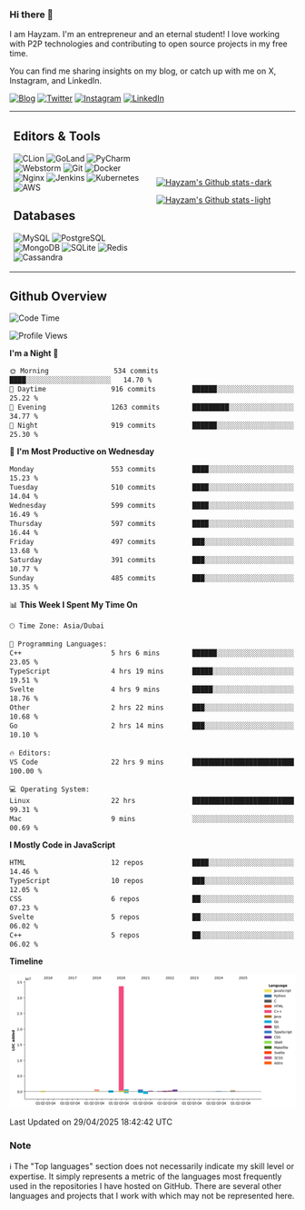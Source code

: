 ### Hi there 👋

I am Hayzam. I'm an entrepreneur and an eternal student! I love working with P2P technologies and contributing to open source projects in my free time.

You can find me sharing insights on my blog, or catch up with me on X, Instagram, and LinkedIn.

[![Blog](https://img.shields.io/badge/Blog-%2312100E.svg?&style=for-the-badge&logo=medium&logoColor=white)](https://hayzam.com)
[![Twitter](https://img.shields.io/badge/Twitter-%231DA1F2.svg?&style=for-the-badge&logo=X&logoColor=white)](https://twitter.com/hayzam_js)
[![Instagram](https://img.shields.io/badge/Instagram-%23E4405F.svg?&style=for-the-badge&logo=instagram&logoColor=white)](https://instagram.com/hayzam.ts)
[![LinkedIn](https://img.shields.io/badge/LinkedIn-%230077B5.svg?&style=for-the-badge&logo=linkedin&logoColor=white)](https://www.linkedin.com/in/hayzam-s-2b9b95139/)

<table width="100%">
<tr>
<td width="50%">

## Editors & Tools

![CLion](https://img.shields.io/badge/-CLion-000000?style=flat&logo=CLion)
![GoLand](https://img.shields.io/badge/-GoLand-000000?style=flat&logo=Goland)
![PyCharm](https://img.shields.io/badge/-PyCharm-000000?style=flat&logo=PyCharm)
![Webstorm](https://img.shields.io/badge/-WebStorm-000000?style=flat&logo=WebStorm)
![Git](https://img.shields.io/badge/-Git-000000?style=flat&logo=git)
![Docker](https://img.shields.io/badge/-Docker-000000?style=flat&logo=docker)
![Nginx](https://img.shields.io/badge/-Nginx-000000?style=flat&logo=nginx)
![Jenkins](https://img.shields.io/badge/-Jenkins-000000?style=flat&logo=jenkins)
![Kubernetes](https://img.shields.io/badge/-Kubernetes-000000?style=flat&logo=kubernetes)
![AWS](https://img.shields.io/badge/-AWS-000000?style=flat&logo=amazon-aws)

## Databases

![MySQL](https://img.shields.io/badge/-MySQL-000000?style=flat&logo=mysql)
![PostgreSQL](https://img.shields.io/badge/-PostgreSQL-000000?style=flat&logo=postgresql)
![MongoDB](https://img.shields.io/badge/-MongoDB-000000?style=flat&logo=mongodb)
![SQLite](https://img.shields.io/badge/-SQLite-000000?style=flat&logo=sqlite)
![Redis](https://img.shields.io/badge/-Redis-000000?style=flat&logo=redis)
![Cassandra](https://img.shields.io/badge/-Cassandra-000000?style=flat&logo=apache-cassandra)
</div>

<td width="50%">
 
[![Hayzam's Github stats-dark](https://github-readme-stats.vercel.app/api?username=hayzamjs&show_icons=true&theme=dark#gh-dark-mode-only)](https://github.com/anuraghazra/github-readme-stats#gh-dark-mode-only)
 
[![Hayzam's Github stats-light](https://github-readme-stats.vercel.app/api?username=hayzamjs&show_icons=true&theme=default#gh-light-mode-only)](https://github.com/anuraghazra/github-readme-stats#gh-light-mode-only)

</td>
</tr>
</table>
 
## Github Overview


<!--START_SECTION:waka-->
![Code Time](http://img.shields.io/badge/Code%20Time-2%2C080%20hrs%202%20mins-blue)

![Profile Views](http://img.shields.io/badge/Profile%20Views-3-blue)

**I'm a Night 🦉** 

```text
🌞 Morning                534 commits         ████░░░░░░░░░░░░░░░░░░░░░   14.70 % 
🌆 Daytime                916 commits         ██████░░░░░░░░░░░░░░░░░░░   25.22 % 
🌃 Evening                1263 commits        █████████░░░░░░░░░░░░░░░░   34.77 % 
🌙 Night                  919 commits         ██████░░░░░░░░░░░░░░░░░░░   25.30 % 
```
📅 **I'm Most Productive on Wednesday** 

```text
Monday                   553 commits         ████░░░░░░░░░░░░░░░░░░░░░   15.23 % 
Tuesday                  510 commits         ████░░░░░░░░░░░░░░░░░░░░░   14.04 % 
Wednesday                599 commits         ████░░░░░░░░░░░░░░░░░░░░░   16.49 % 
Thursday                 597 commits         ████░░░░░░░░░░░░░░░░░░░░░   16.44 % 
Friday                   497 commits         ███░░░░░░░░░░░░░░░░░░░░░░   13.68 % 
Saturday                 391 commits         ███░░░░░░░░░░░░░░░░░░░░░░   10.77 % 
Sunday                   485 commits         ███░░░░░░░░░░░░░░░░░░░░░░   13.35 % 
```


📊 **This Week I Spent My Time On** 

```text
🕑︎ Time Zone: Asia/Dubai

💬 Programming Languages: 
C++                      5 hrs 6 mins        ██████░░░░░░░░░░░░░░░░░░░   23.05 % 
TypeScript               4 hrs 19 mins       █████░░░░░░░░░░░░░░░░░░░░   19.51 % 
Svelte                   4 hrs 9 mins        █████░░░░░░░░░░░░░░░░░░░░   18.76 % 
Other                    2 hrs 22 mins       ███░░░░░░░░░░░░░░░░░░░░░░   10.68 % 
Go                       2 hrs 14 mins       ███░░░░░░░░░░░░░░░░░░░░░░   10.10 % 

🔥 Editors: 
VS Code                  22 hrs 9 mins       █████████████████████████   100.00 % 

💻 Operating System: 
Linux                    22 hrs              █████████████████████████   99.31 % 
Mac                      9 mins              ░░░░░░░░░░░░░░░░░░░░░░░░░   00.69 % 
```

**I Mostly Code in JavaScript** 

```text
HTML                     12 repos            ████░░░░░░░░░░░░░░░░░░░░░   14.46 % 
TypeScript               10 repos            ███░░░░░░░░░░░░░░░░░░░░░░   12.05 % 
CSS                      6 repos             ██░░░░░░░░░░░░░░░░░░░░░░░   07.23 % 
Svelte                   5 repos             ██░░░░░░░░░░░░░░░░░░░░░░░   06.02 % 
C++                      5 repos             ██░░░░░░░░░░░░░░░░░░░░░░░   06.02 % 
```



**Timeline**

![Lines of Code chart](https://raw.githubusercontent.com/hayzamjs/hayzamjs/main/assets/bar_graph.png)


 Last Updated on 29/04/2025 18:42:42 UTC
<!--END_SECTION:waka-->


### Note 

:information_source: The "Top languages" section does not necessarily indicate my skill level or expertise. It simply represents a metric of the languages most frequently used in the repositories I have hosted on GitHub. There are several other languages and projects that I work with which may not be represented here. 

